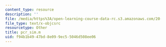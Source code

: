 ```yaml
---
content_type: resource
description: ''
file: /media/https%3A/open-learning-course-data-rc.s3.amazonaws.com/20-011j-statistical-thermodynamics-of-biomolecular-systems-be-011j-spring-2004/f94b1b4947bd8e099ec55046d508ee06_pcr_sim.m
file_type: text/x-objcsrc
resourcetype: Other
title: pcr_sim.m
uid: f94b1b49-47bd-8e09-9ec5-5046d508ee06
---
```

